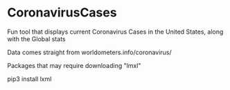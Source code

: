 # CoronavirusCases

Fun tool that displays current Coronavirus Cases in the United States, along with the Global stats

Data comes straight from worldometers.info/coronavirus/


Packages that may require downloading "lmxl"


pip3 install lxml
